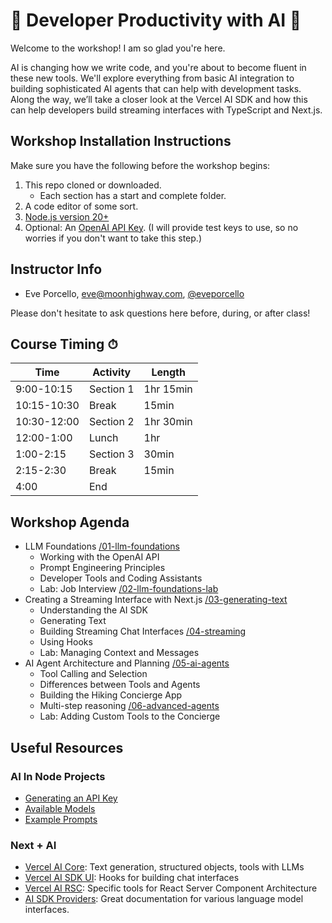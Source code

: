 # 🌲 Developer Productivity with AI 🌲

Welcome to the workshop! I am so glad you're here.

AI is changing how we write code, and you're about to become fluent in these new tools. We'll explore everything from basic AI integration to building sophisticated AI agents that can help with development tasks. Along the way, we’ll take a closer look at the Vercel AI SDK and how this can help developers build streaming interfaces with TypeScript and Next.js.

## Workshop Installation Instructions

Make sure you have the following before the workshop begins:

1. This repo cloned or downloaded.
    * Each section has a start and complete folder.
2. A code editor of some sort.
3. [Node.js version 20+](https://nodejs.org/en)
4. Optional: An [OpenAI API Key](https://openai.com/index/openai-api/). (I will provide test keys to use, so no worries if you don't want to take this step.)

## Instructor Info

- Eve Porcello, eve@moonhighway.com, [@eveporcello](https://x.com/eveporcello)

Please don't hesitate to ask questions here before, during, or after class! 

## Course Timing ⏱

| Time        | Activity        | Length |
| ----------- | --------------- | ------ |
| 9:00-10:15  | Section 1       |    1hr 15min |
| 10:15-10:30 | Break           |  15min |
| 10:30-12:00 | Section 2       |    1hr 30min|
| 12:00-1:00 | Lunch      |    1hr |
| 1:00-2:15  | Section 3    |  30min |
| 2:15-2:30 | Break           |  15min |
| 4:00        | End             |        |

## Workshop Agenda

- LLM Foundations [/01-llm-foundations](https://github.com/MoonHighway/ai-cascadiajs/tree/main/01-llm-foundations)
    - Working with the OpenAI API 
    - Prompt Engineering Principles
    - Developer Tools and Coding Assistants
    - Lab: Job Interview [/02-llm-foundations-lab](https://github.com/MoonHighway/ai-cascadiajs/tree/main/02-llm-foundations-lab)
- Creating a Streaming Interface with Next.js [/03-generating-text](https://github.com/MoonHighway/ai-cascadiajs/tree/main/03-generating-text)
    - Understanding the AI SDK
    - Generating Text
    - Building Streaming Chat Interfaces [/04-streaming](https://github.com/MoonHighway/ai-cascadiajs/tree/main/04-streaming)
    - Using Hooks
    - Lab: Managing Context and Messages
- AI Agent Architecture and Planning [/05-ai-agents](https://github.com/MoonHighway/ai-cascadiajs/tree/main/05-ai-agents)
    - Tool Calling and Selection
    - Differences between Tools and Agents
    - Building the Hiking Concierge App
    - Multi-step reasoning [/06-advanced-agents](https://github.com/MoonHighway/ai-cascadiajs/tree/main/06-advanced-agents)
    - Lab: Adding Custom Tools to the Concierge

## Useful Resources

### AI In Node Projects

- [Generating an API Key](https://platform.openai.com/api-keys)
- [Available Models](https://platform.openai.com/docs/models/overview)
- [Example Prompts](https://platform.openai.com/docs/examples)

### Next + AI

- [Vercel AI Core](https://sdk.vercel.ai/docs/ai-sdk-core): Text generation, structured objects, tools with LLMs
- [Vercel AI SDK UI](https://sdk.vercel.ai/docs/ai-sdk-ui): Hooks for building chat interfaces
- [Vercel AI RSC](https://sdk.vercel.ai/docs/ai-sdk-rsc): Specific tools for React Server Component Architecture
- [AI SDK Providers](https://sdk.vercel.ai/providers/ai-sdk-providers): Great documentation for various language model interfaces.
